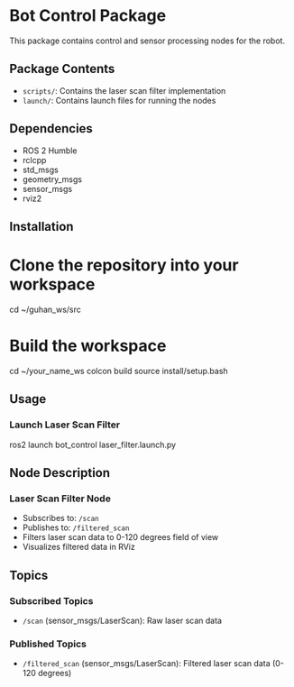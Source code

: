 # Bot Control Package

This package contains control and sensor processing nodes for the robot.

## Package Contents

- `scripts/`: Contains the laser scan filter implementation
- `launch/`: Contains launch files for running the nodes

## Dependencies

- ROS 2 Humble
- rclcpp
- std_msgs
- geometry_msgs
- sensor_msgs
- rviz2

## Installation


# Clone the repository into your workspace
cd ~/guhan_ws/src
# Build the workspace
cd ~/your_name_ws
colcon build
source install/setup.bash


## Usage

### Launch Laser Scan Filter
ros2 launch bot_control laser_filter.launch.py


## Node Description

### Laser Scan Filter Node
- Subscribes to: `/scan`
- Publishes to: `/filtered_scan`
- Filters laser scan data to 0-120 degrees field of view
- Visualizes filtered data in RViz

## Topics

### Subscribed Topics
- `/scan` (sensor_msgs/LaserScan): Raw laser scan data

### Published Topics
- `/filtered_scan` (sensor_msgs/LaserScan): Filtered laser scan data (0-120 degrees)
